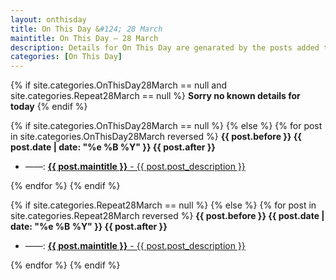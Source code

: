```yaml
---
layout: onthisday
title: On This Day &#124; 28 March
maintitle: On This Day — 28 March
description: Details for On This Day are genarated by the posts added to the website so the content is subject to changes/updates over time.
categories: [On This Day]
---
```


{% if site.categories.OnThisDay28March == null and site.categories.Repeat28March == null %}
<strong>Sorry no known details for today</strong>
{% endif %}

{% if site.categories.OnThisDay28March == null %}
{% else %}
{% for post in site.categories.OnThisDay28March reversed %}
<strong>{{ post.before }} {{ post.date | date: "%e %B %Y" }} {{ post.after }}</strong>
<ul>
<li> ——: <a href="{{ post.url }}"><strong>{{ post.maintitle }}</strong> - {{ post.post_description }}</a></li>
</ul>
{% endfor %}
{% endif %}

{% if site.categories.Repeat28March == null %}
{% else %}
{% for post in site.categories.Repeat28March reversed %}
<strong>{{ post.before }} {{ post.date | date: "%e %B %Y" }} {{ post.after }}</strong>
<ul>
<li> ——: <a href="{{ post.url }}"><strong>{{ post.maintitle }}</strong> - {{ post.post_description }}</a></li>
</ul>
{% endfor %}
{% endif %}
